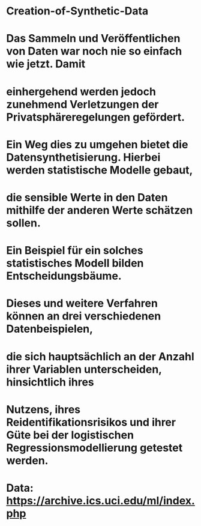 # Creation-of-Synthetic-Data

# Das Sammeln und Veröffentlichen von Daten war noch nie so einfach wie jetzt. Damit
# einhergehend werden jedoch zunehmend Verletzungen der Privatsphäreregelungen gefördert. 
# Ein Weg dies zu umgehen bietet die Datensynthetisierung. Hierbei werden statistische Modelle gebaut, 
# die sensible Werte in den Daten mithilfe der anderen Werte schätzen sollen. 
# Ein Beispiel für ein solches statistisches Modell bilden Entscheidungsbäume. 
# Dieses und weitere Verfahren können an drei verschiedenen Datenbeispielen, 
# die sich hauptsächlich an der Anzahl ihrer Variablen unterscheiden, hinsichtlich ihres
# Nutzens, ihres Reidentifikationsrisikos und ihrer Güte bei der logistischen Regressionsmodellierung getestet werden.

# Data: https://archive.ics.uci.edu/ml/index.php
